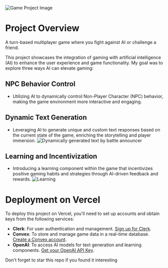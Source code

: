 ![Game Project Image](https://hidden-mongoose-810.convex.cloud/api/storage/6887f727-8261-4f03-81fa-f04dbf93d747 "Project Image")

# Project Overview

A turn-based multiplayer game where you fight against AI or challenge a friend.

This project showcases the integration of gaming with artificial intelligence (AI) to enhance the user experience and game functionality. My goal was to explore three ways AI can elevate gaming:

## NPC Behavior Control

- Utilizing AI to dynamically control Non-Player Character (NPC) behavior, making the game environment more interactive and engaging.

## Dynamic Text Generation

- Leveraging AI to generate unique and custom text responses based on the current state of the game, enriching the storytelling and player immersion.
  ![Dynamically generated text by battle announcer](https://hidden-mongoose-810.convex.cloud/api/storage/74641169-8a4e-4aec-b23f-eb30054fb39d "Dynamically generated text by battle announcer")

## Learning and Incentivization

- Introducing a learning component within the game that incentivizes positive gaming habits and strategies through AI-driven feedback and rewards.
  ![Learning](https://hidden-mongoose-810.convex.cloud/api/storage/f7e87a00-6e31-4aec-a89d-5a9ae884b669 "Positive gaming habits")

# Deployment on Vercel

To deploy this project on Vercel, you'll need to set up accounts and obtain keys from the following services:

- **Clerk**: For user authentication and management. [Sign up for Clerk](https://clerk.dev).
- **Convex**: To store and manage game data in a real-time database. [Create a Convex account](https://www.convex.dev).
- **OpenAI**: To access AI models for text generation and learning components. [Get your OpenAI API Key](https://openai.com).

Don't forget to star this repo if you found it interesting
